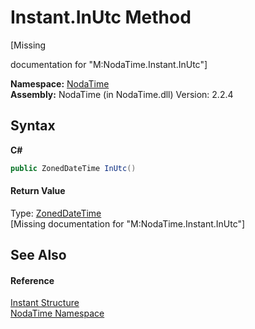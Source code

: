 # Instant.InUtc Method 
 

\[Missing <summary> documentation for "M:NodaTime.Instant.InUtc"\]

**Namespace:**&nbsp;<a href="N_NodaTime">NodaTime</a><br />**Assembly:**&nbsp;NodaTime (in NodaTime.dll) Version: 2.2.4

## Syntax

**C#**<br />
``` C#
public ZonedDateTime InUtc()
```


#### Return Value
Type: <a href="T_NodaTime_ZonedDateTime">ZonedDateTime</a><br />\[Missing <returns> documentation for "M:NodaTime.Instant.InUtc"\]

## See Also


#### Reference
<a href="T_NodaTime_Instant">Instant Structure</a><br /><a href="N_NodaTime">NodaTime Namespace</a><br />